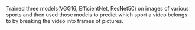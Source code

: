 Trained three models(VGG16, EfficientNet, ResNet50) on images of various sports and then used those models to predict which sport a video belongs to by breaking the video into frames of pictures.

